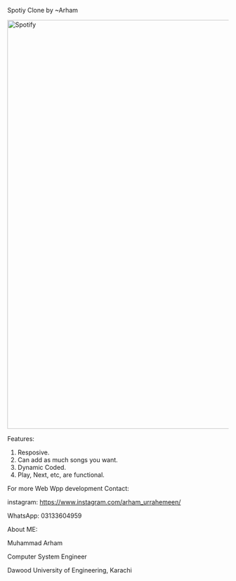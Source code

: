 Spotiy Clone by ~Arham

<img width="930" alt="Spotify" src="https://github.com/user-attachments/assets/590cacfa-e47c-4f09-9ca9-86df8aae0b9e">



Features:
1. Resposive.
2. Can add as much songs you want.
3. Dynamic Coded.
4. Play, Next, etc, are functional.

For more Web Wpp development Contact:

instagram: https://www.instagram.com/arham_urrahemeen/

WhatsApp: 03133604959



About ME:

Muhammad Arham 

Computer System Engineer

Dawood University of Engineering, Karachi
